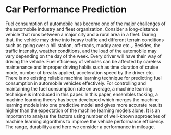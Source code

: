 # Car Performance Prediction
Fuel consumption of automobile has become one of the major challenges of the automobile industry and fleet organization. Consider a long-distance vehicle that runs between a major city and a rural area in a fleet. During that, the vehicle may drive into heavy traffic and different terrain conditions such as going over a hill station, off-roads, muddy area etc.,. Besides, the traffic intensity, weather conditions, and the load of the automobile may vary depending on the day of the week. Every driver will have their way of driving the vehicle. Fuel efficiency of vehicles can be affected by careless maintenance and improper driving habits such as time duration of cruise mode, number of breaks applied, acceleration speed by the driver etc. There is no existing reliable machine learning technique for predicting fuel consumption in automobile vehicles effectively. For controlling and maintaining the fuel consumption rate on average, a machine learning technique is introduced in this paper. In this paper, ensembles tacking, a machine learning theory has been developed which merges the machine learning models into one predictive model and gives more accurate results higher than the expectation of the machine learning models alone.
It is an important to analyse the factors using number of well-known approaches of machine learning algorithms to improve the vehicle performance efficiency. The  range, durabilitya and here we consider a performance in mileage.
